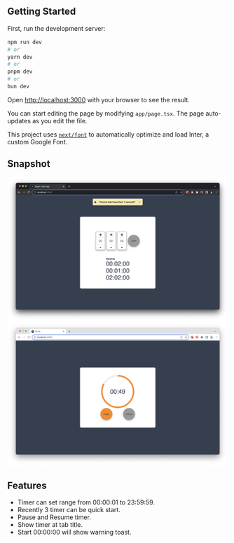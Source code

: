 ## Getting Started

First, run the development server:

```bash
npm run dev
# or
yarn dev
# or
pnpm dev
# or
bun dev
```

Open [http://localhost:3000](http://localhost:3000) with your browser to see the result.

You can start editing the page by modifying `app/page.tsx`. The page auto-updates as you edit the file.

This project uses [`next/font`](https://nextjs.org/docs/basic-features/font-optimization) to automatically optimize and load Inter, a custom Google Font.


## Snapshot

![setup.png](./01.png)
![running.png](./02.png)


## Features

- Timer can set range from 00:00:01 to 23:59:59.
- Recently 3 timer can be quick start.
- Pause and Resume timer.
- Show timer at tab title.
- Start 00:00:00 will show warning toast.
